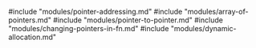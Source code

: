 #include "modules/pointer-addressing.md"
#include "modules/array-of-pointers.md"
#include "modules/pointer-to-pointer.md"
#include "modules/changing-pointers-in-fn.md"
#include "modules/dynamic-allocation.md"

